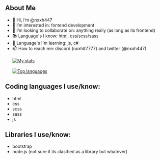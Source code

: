 ## About Me

- 👋 Hi, I’m @nxxh447
- 👀 I’m interested in: fontend development
- 💞️ I’m looking to collaborate on: anything really (as long as its frontend)
- 📚 Language's I know: html, css/scss/sass
- 🏫 Language's I'm learning: js, c#
- 📫 How to reach me: discord (nxxh#7777) and twitter (@nxxh447)
<br></br>
[![My stats](https://github-readme-stats.vercel.app/api?username=nxxh447)](https://github.com/nxxh447/github-readme-stats)
<br></br>
[![Top languages](https://github-readme-stats.vercel.app/api/top-langs/?username=nxxh447&layout=compact)](https://github.com/nxxh447/github-readme-stats)

## Coding languages I use/know:

<ul>
  <li>html</li>
  <li>css</li>
  <li>scss</li>
  <li>sass</li>
  <li>js</li>
</ul>

## Libraries I use/know:

<ul>
  <li>bootstrap</li>
  <li>node.js (not sure if its clasified as a library but whatever)</li>
</ul>

